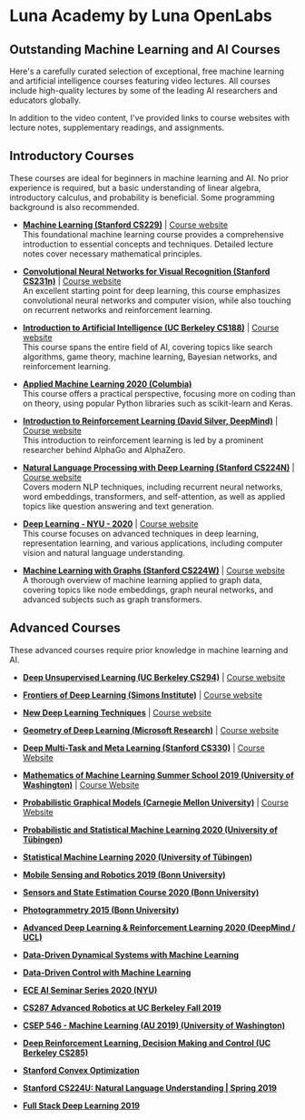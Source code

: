 # Luna Academy by Luna OpenLabs

## Outstanding Machine Learning and AI Courses

Here's a carefully curated selection of exceptional, free machine learning and artificial intelligence courses featuring video lectures. All courses include high-quality lectures by some of the leading AI researchers and educators globally.

In addition to the video content, I've provided links to course websites with lecture notes, supplementary readings, and assignments.

## Introductory Courses

These courses are ideal for beginners in machine learning and AI. No prior experience is required, but a basic understanding of linear algebra, introductory calculus, and probability is beneficial. Some programming background is also recommended.

- **[Machine Learning (Stanford CS229)](https://www.youtube.com/playlist?list=PLoROMvodv4rMiGQp3WXShtMGgzqpfVfbU)** | [Course website](http://cs229.stanford.edu/syllabus-autumn2018.html)  
  This foundational machine learning course provides a comprehensive introduction to essential concepts and techniques. Detailed lecture notes cover necessary mathematical principles.

- **[Convolutional Neural Networks for Visual Recognition (Stanford CS231n)](https://www.youtube.com/playlist?list=PL3FW7Lu3i5JvHM8ljYj-zLfQRF3EO8sYv)** | [Course website](https://cs231n.github.io/)  
  An excellent starting point for deep learning, this course emphasizes convolutional neural networks and computer vision, while also touching on recurrent networks and reinforcement learning.

- **[Introduction to Artificial Intelligence (UC Berkeley CS188)](https://www.youtube.com/playlist?list=PL7k0r4t5c108AZRwfW-FhnkZ0sCKBChLH)** | [Course website](https://inst.eecs.berkeley.edu/~cs188/fa18/index.html)  
  This course spans the entire field of AI, covering topics like search algorithms, game theory, machine learning, Bayesian networks, and reinforcement learning.

- **[Applied Machine Learning 2020 (Columbia)](https://www.youtube.com/playlist?list=PL_pVmAaAnxIRnSw6wiCpSvshFyCREZmlM)**  
  This course offers a practical perspective, focusing more on coding than on theory, using popular Python libraries such as scikit-learn and Keras.

- **[Introduction to Reinforcement Learning (David Silver, DeepMind)](https://www.youtube.com/playlist?list=PLqYmG7hTraZBiG_XpjnPrSNw-1XQaM_gB)** | [Course website](https://www.davidsilver.uk/teaching/)  
  This introduction to reinforcement learning is led by a prominent researcher behind AlphaGo and AlphaZero.

- **[Natural Language Processing with Deep Learning (Stanford CS224N)](https://www.youtube.com/playlist?list=PLoROMvodv4rOSH4v6133s9LFPRHjEmbmJ)** | [Course website](http://web.stanford.edu/class/cs224n/)  
  Covers modern NLP techniques, including recurrent neural networks, word embeddings, transformers, and self-attention, as well as applied topics like question answering and text generation.

- **[Deep Learning - NYU - 2020](https://www.youtube.com/playlist?list=PLLHTzKZzVU9eaEyErdV26ikyolxOsz6mq)** | [Course website](https://atcold.github.io/pytorch-Deep-Learning/)  
  This course focuses on advanced techniques in deep learning, representation learning, and various applications, including computer vision and natural language understanding.

- **[Machine Learning with Graphs (Stanford CS224W)](https://www.youtube.com/playlist?list=PLoROMvodv4rPLKxIpqhjhPgdQy7imNkDn)** | [Course website](https://web.stanford.edu/class/cs224w/)  
  A thorough overview of machine learning applied to graph data, covering topics like node embeddings, graph neural networks, and advanced subjects such as graph transformers.

## Advanced Courses

These advanced courses require prior knowledge in machine learning and AI.

- **[Deep Unsupervised Learning (UC Berkeley CS294)](https://www.youtube.com/channel/UCf4SX8kAZM_oGcZjMREsU9w/videos)** | [Course website](https://sites.google.com/view/berkeley-cs294-158-sp19/home)

- **[Frontiers of Deep Learning (Simons Institute)](https://www.youtube.com/playlist?list=PLgKuh-lKre11ekU7g-Z_qsvjDD8cT-hi9)** | [Course website](https://simons.berkeley.edu/workshops/dl2019-1)

- **[New Deep Learning Techniques](https://www.youtube.com/playlist?list=PLHyI3Fbmv0SdM0zXj31HWjG9t9Q0v2xYN)** | [Course website](http://www.ipam.ucla.edu/programs/workshops/new-deep-learning-techniques/?tab=overview)

- **[Geometry of Deep Learning (Microsoft Research)](https://www.youtube.com/playlist?list=PLD7HFcN7LXRe30qq36It2XCljxc340O_d)** | [Course website](https://www.microsoft.com/en-us/research/event/ai-institute-2019/)

- **[Deep Multi-Task and Meta Learning (Stanford CS330)](https://www.youtube.com/playlist?list=PLoROMvodv4rMC6zfYmnD7UG3LVvwaITY5)** | [Course Website](http://cs330.stanford.edu/)

- **[Mathematics of Machine Learning Summer School 2019 (University of Washington)](https://www.youtube.com/playlist?list=PLTPQEx-31JXhguCush5J7OGnEORofoCW9)** | [Course Website](http://mathofml.cs.washington.edu/)

- **[Probabilistic Graphical Models (Carnegie Mellon University)](https://www.youtube.com/playlist?list=PLoZgVqqHOumTY2CAQHL45tQp6kmDnDcqn)** | [Course Website](https://sailinglab.github.io/pgm-spring-2019/)

- **[Probabilistic and Statistical Machine Learning 2020 (University of Tübingen)](https://www.youtube.com/playlist?list=PL05umP7R6ij1tHaOFY96m5uX3J21a6yNd)**

- **[Statistical Machine Learning 2020 (University of Tübingen)](https://www.youtube.com/playlist?list=PL05umP7R6ij2XCvrRzLokX6EoHWaGA2cC)**

- **[Mobile Sensing and Robotics 2019 (Bonn University)](https://www.youtube.com/playlist?list=PLgnQpQtFTOGQJXx-x0t23RmRbjp_yMb4v)**

- **[Sensors and State Estimation Course 2020 (Bonn University)](https://www.youtube.com/playlist?list=PLgnQpQtFTOGQh_J16IMwDlji18SWQ2PZ6)**

- **[Photogrammetry 2015 (Bonn University)](https://www.youtube.com/playlist?list=PLgnQpQtFTOGRsi5vzy9PiQpNWHjq-bKN1)**

- **[Advanced Deep Learning & Reinforcement Learning 2020 (DeepMind / UCL)](https://www.youtube.com/playlist?list=PLqYmG7hTraZDNJre23vqCGIVpfZ_K2RZs)**

- **[Data-Driven Dynamical Systems with Machine Learning](https://www.youtube.com/playlist?list=PLMrJAkhIeNNR6DzT17-MM1GHLkuYVjhyt)**

- **[Data-Driven Control with Machine Learning](https://www.youtube.com/playlist?list=PLMrJAkhIeNNQkv98vuPjO2X2qJO_UPeWR)**

- **[ECE AI Seminar Series 2020 (NYU)](https://www.youtube.com/playlist?list=PLhwo5ntex8iY9xhpSwWas451NgVuqBE7U)**

- **[CS287 Advanced Robotics at UC Berkeley Fall 2019](https://www.youtube.com/playlist?list=PLwRJQ4m4UJjNBPJdt8WamRAt4XKc639wF)**

- **[CSEP 546 - Machine Learning (AU 2019) (University of Washington)](https://www.youtube.com/playlist?list=PLTPQEx-31JXj87XLsYutYGKw6K9dNaD36)**

- **[Deep Reinforcement Learning, Decision Making and Control (UC Berkeley CS285)](https://www.youtube.com/playlist?list=PLkFD6_40KJIwhWJpGazJ9VSj9CFMkb79A)**

- **[Stanford Convex Optimization](https://www.youtube.com/playlist?list=PLdrixi40lpQm5ksInXlRon1eRwq_gzIcw)**

- **[Stanford CS224U: Natural Language Understanding | Spring 2019](https://www.youtube.com/playlist?list=PLoROMvodv4rObpMCir6rNNUlFAn56Js20)**

- **[Full Stack Deep Learning 2019](https://www.youtube.com/playlist?list=PLgKuh-lKre13cSkjG9u3O_6Vxgu2zD8R)**
